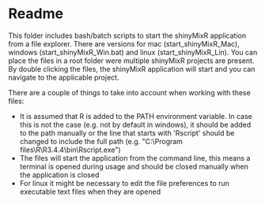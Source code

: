 # Readme

This folder includes bash/batch scripts to start the shinyMixR application from a file explorer. There are versions for mac (start_shinyMixR_Mac), windows (start_shinyMixR_Win.bat) and linux (start_shinyMixR_Lin). You can place the files in a root folder were multiple shinyMixR projects are present. By double clicking the files, the shinyMixR application will start and you can navigate to the applicable project.

There are a couple of things to take into account when working with these files:

- It is assumed that R is added to the PATH environment variable. In case this is not the case (e.g. not by default in windows), it should be added to the path manually or the line that starts with 'Rscript' should be changed to include the full path (e.g. "C:\\Program files\\R\\R3.4.4\\bin\\Rscript.exe")
- The files will start the application from the command line, this means a terminal is opened during usage and should be closed manually when the application is closed
- For linux it might be necessary to edit the file preferences to run executable text files when they are opened 
